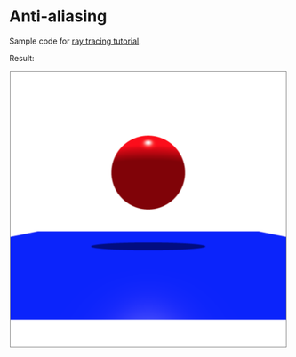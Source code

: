 # Anti-aliasing
Sample code for [ray tracing tutorial](https://github.com/sangwo/web-ray-tracer/blob/master/docs/05_anti-aliasing.md).

Result:

<img src="./supersampling.png" alt="red sphere and blue plane with anti-aliasing" width="500">
